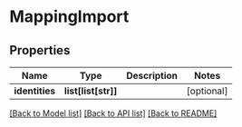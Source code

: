# MappingImport

## Properties
Name | Type | Description | Notes
------------ | ------------- | ------------- | -------------
**identities** | **list[list[str]]** |  | [optional] 

[[Back to Model list]](../README.md#documentation-for-models) [[Back to API list]](../README.md#documentation-for-api-endpoints) [[Back to README]](../README.md)


